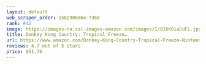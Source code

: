 ```yaml
---
layout: default 
﻿web_scraper_order: 1582906864-7360
rank: #42
image: https://images-na.ssl-images-amazon.com/images/I/816K8iaEuFL.jpg
title: Donkey Kong Country: Tropical Freeze…
url: https://www.amazon.com/Donkey-Kong-Country-Tropical-Freeze-Nintendo/dp/B078Y4FLCL/ref=zg_mw_videogames_42?_encoding=UTF8&psc=1&refRID=7CPRMDBM19Z4C6MKHK80
reviews: 4.7 out of 5 stars
price: $51.76 
---
```

